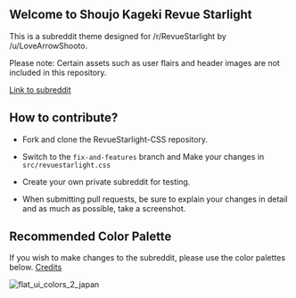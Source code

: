 ## Welcome to Shoujo Kageki Revue Starlight

This is a subreddit theme designed for /r/RevueStarlight by /u/LoveArrowShooto.

Please note: Certain assets such as user flairs and header images are not included in this repository. 

[Link to subreddit](https://www.reddit.com/r/RevueStarlight)

## How to contribute?

* Fork and clone the RevueStarlight-CSS repository.

* Switch to the `fix-and-features` branch and Make your changes in `src/revuestarlight.css` 

* Create your own private subreddit for testing.

* When submitting pull requests, be sure to explain your changes in detail and as much as possible, take a screenshot.

## Recommended Color Palette

If you wish to make changes to the subreddit, please use the color palettes below. [Credits](https://dribbble.com/shots/4143481-Flat-UI-Colors-2-Japan)

![flat_ui_colors_2_japan](https://cdn.dribbble.com/users/703858/screenshots/4143481/flat_ui_colors_2__japan_.png)

